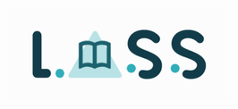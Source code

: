 <p align="center">
  <img src="./documentation/lass_logo.png" alt="Bundle Analyzer example" width="400">
</p>
